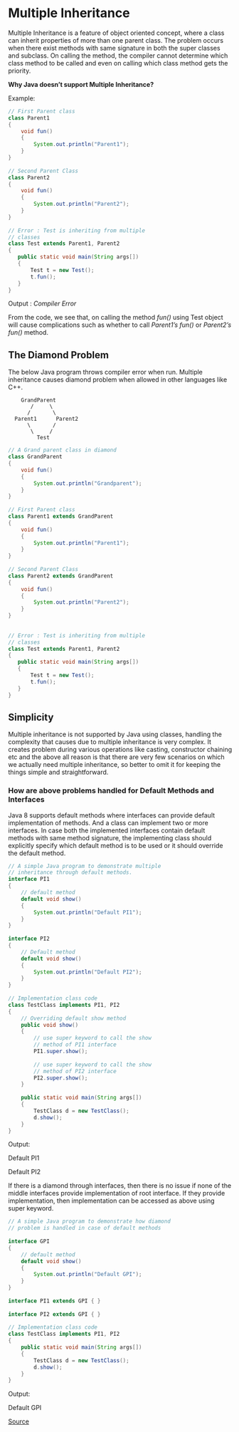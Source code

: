 # Multiple Inheritance

Multiple Inheritance is a feature of object oriented concept, where a class can inherit properties of more than one parent class. The problem occurs when there exist methods with same signature in both the super classes and subclass. On calling the method, the compiler cannot determine which class method to be called and even on calling which class method gets the priority.

**Why Java doesn’t support Multiple Inheritance?**

Example:

```java
// First Parent class
class Parent1
{
    void fun()
    {
        System.out.println("Parent1");
    }
}
  
// Second Parent Class
class Parent2
{
    void fun()
    {
        System.out.println("Parent2");
    }
}
  
// Error : Test is inheriting from multiple
// classes
class Test extends Parent1, Parent2
{
   public static void main(String args[])
   {
       Test t = new Test();
       t.fun();
   }
}
```

Output : *Compiler Error*

From the code, we see that, on calling the method *fun()* using Test object will cause complications such as whether to call *Parent1’s fun()* or *Parent2’s fun()* method.

## The Diamond Problem

The below Java program throws compiler error when run. Multiple inheritance causes diamond problem when allowed in other languages like C++.

        GrandParent
           /     \
          /       \
      Parent1      Parent2
          \       /
           \     /
             Test

```java
// A Grand parent class in diamond
class GrandParent
{
    void fun()
    {
        System.out.println("Grandparent");
    }
}
  
// First Parent class
class Parent1 extends GrandParent
{
    void fun()
    {
        System.out.println("Parent1");
    }
}
  
// Second Parent Class
class Parent2 extends GrandParent
{
    void fun()
    {
        System.out.println("Parent2");
    }
}
  
  
// Error : Test is inheriting from multiple
// classes
class Test extends Parent1, Parent2
{
   public static void main(String args[])
   {
       Test t = new Test();
       t.fun();
   }
}
```

## Simplicity

Multiple inheritance is not supported by Java using classes, handling the complexity that causes due to multiple inheritance is very complex. It creates problem during various operations like casting, constructor chaining etc and the above all reason is that there are very few scenarios on which we actually need multiple inheritance, so better to omit it for keeping the things simple and straightforward.

### How are above problems handled for Default Methods and Interfaces

Java 8 supports default methods where interfaces can provide default implementation of methods. And a class can implement two or more interfaces. In case both the implemented interfaces contain default methods with same method signature, the implementing class should explicitly specify which default method is to be used or it should override the default method.

```java
// A simple Java program to demonstrate multiple
// inheritance through default methods.
interface PI1
{
    // default method
    default void show()
    {
        System.out.println("Default PI1");
    }
}
  
interface PI2
{
    // Default method
    default void show()
    {
        System.out.println("Default PI2");
    }
}
  
// Implementation class code
class TestClass implements PI1, PI2
{
    // Overriding default show method
    public void show()
    {
        // use super keyword to call the show
        // method of PI1 interface
        PI1.super.show();
  
        // use super keyword to call the show
        // method of PI2 interface
        PI2.super.show();
    }
  
    public static void main(String args[])
    {
        TestClass d = new TestClass();
        d.show();
    }
}
```

Output:

Default PI1

Default PI2

If there is a diamond through interfaces, then there is no issue if none of the middle interfaces provide implementation of root interface. If they provide implementation, then implementation can be accessed as above using super keyword.

```java
// A simple Java program to demonstrate how diamond
// problem is handled in case of default methods
  
interface GPI
{
    // default method
    default void show()
    {
        System.out.println("Default GPI");
    }
}
  
interface PI1 extends GPI { }
  
interface PI2 extends GPI { }
  
// Implementation class code
class TestClass implements PI1, PI2
{
    public static void main(String args[])
    {
        TestClass d = new TestClass();
        d.show();
    }
}
```

Output:

Default GPI

[Source](https://www.geeksforgeeks.org/java-and-multiple-inheritance/)
